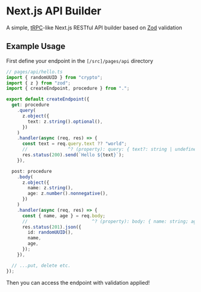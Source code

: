 # Next.js API Builder

A simple, [tRPC](https://trpc.io)-like Next.js RESTful API builder based on [Zod](https://zod.dev) validation

## Example Usage

First define your endpoint in the `[/src]/pages/api` directory

```typescript
// pages/api/hello.ts
import { randomUUID } from "crypto";
import { z } from "zod";
import { createEndpoint, procedure } from ".";

export default createEndpoint({
  get: procedure
    .query(
      z.object({
        text: z.string().optional(),
      })
    )
    .handler(async (req, res) => {
      const text = req.query.text ?? "world";
      //               ^? (property): query: { text?: string | undefined; }
      res.status(200).send(`Hello ${text}`);
    }),

  post: procedure
    .body(
      z.object({
        name: z.string(),
        age: z.number().nonnegative(),
      })
    )
    .handler(async (req, res) => {
      const { name, age } = req.body;
      //                        ^? (property): body: { name: string; age: number; }
      res.status(201).json({
        id: randomUUID(),
        name,
        age,
      });
    }),

  // ...put, delete etc.
});
```

Then you can access the endpoint with validation applied!
